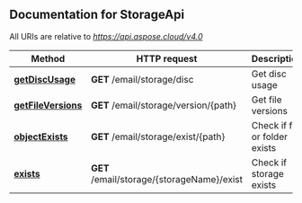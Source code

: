 ## Documentation for StorageApi

All URIs are relative to *https://api.aspose.cloud/v4.0*

Method | HTTP request | Description
------ | ------------ | -----------
[**getDiscUsage**](StorageApi.md#getDiscUsage) | **GET** /email/storage/disc | Get disc usage
[**getFileVersions**](StorageApi.md#getFileVersions) | **GET** /email/storage/version/{path} | Get file versions
[**objectExists**](StorageApi.md#objectExists) | **GET** /email/storage/exist/{path} | Check if file or folder exists
[**exists**](StorageApi.md#exists) | **GET** /email/storage/{storageName}/exist | Check if storage exists

